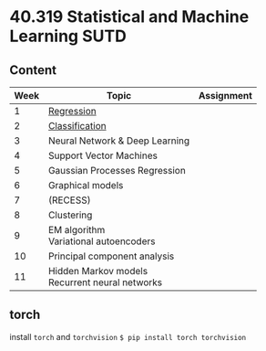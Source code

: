 # 40.319 Statistical and Machine Learning  SUTD

## Content
| Week  | Topic  | Assignment |
|---|---|---|
| 1  | [Regression](1_regression)                          |   |
| 2  | [Classification](2_classification)                  |   |
| 3  | Neural Network &  Deep Learning     |   |
| 4  | Support Vector Machines             |   |
| 5  | Gaussian Processes Regression       |   |
| 6  | Graphical models                    |   |
| 7  | (RECESS)                         |   | 
| 8  | Clustering                       |   | 
| 9  | EM algorithm <br>Variational autoencoders       |   |
| 10 | Principal component analysis                    |   |
| 11 | Hidden Markov models <br>Recurrent neural networks     |   |

## torch
install `torch` and `torchvision` 
`$ pip install torch torchvision`